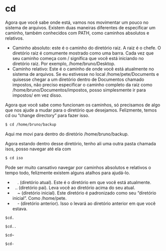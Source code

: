 # cd

Agora que você sabe onde está, vamos nos movimentar um pouco no sistema de arquivos. Existem duas maneiras diferentes de especificar um caminho, também conhecidos com PATH, como caminhos absolutos e relativos.

- Caminho absoluto: este é o caminho do diretório raiz. A raiz é o chefe. O diretório raiz é comumente mostrado como uma barra. Cada vez que seu caminho começa com / significa que você está iniciando no diretório raiz. Por exemplo, /home/bruno/Desktop.
- Caminho relativo: Este é o caminho de onde você está atualmente no sistema de arquivos. Se eu estivesse no local /home/pete/Documents e quisesse chegar a um diretório dentro de Documentos chamado impostos, não preciso especificar o caminho completo da raiz como /home/bruno/Documentos/impostos, posso simplesmente ir para impostos/ em vez disso.

Agora que você sabe como funcionam os caminhos, só precisamos de algo que nos ajude a mudar para o diretório que desejamos. Felizmente, temos cd ou “change directory” para fazer isso.

```bash
$ cd /home/bruno/backup
```

Aqui me movi para dentro do diretório /home/bruno/backup.

Agora estando dentro desse diretório, tenho ali uma outra pasta chamada isos, posso navegar até ela com

```bash
$ cd iso
```

Pode ser muito cansativo navegar por caminhos absolutos e relativos o tempo todo, felizmente existem alguns atalhos para ajudá-lo.

-     . (diretório atual). Este é o diretório em que você está atualmente.
-   .. (diretório pai). Leva você ao diretório acima do seu atual.
-     ~ (diretório inicial). Este diretório é padronizado como seu “diretório inicial”. Como /home/pete.
-     - (diretório anterior). Isso o levará ao diretório anterior em que você estava.

`$cd.`

`$cd..`

`$cd~`

`$cd-`
